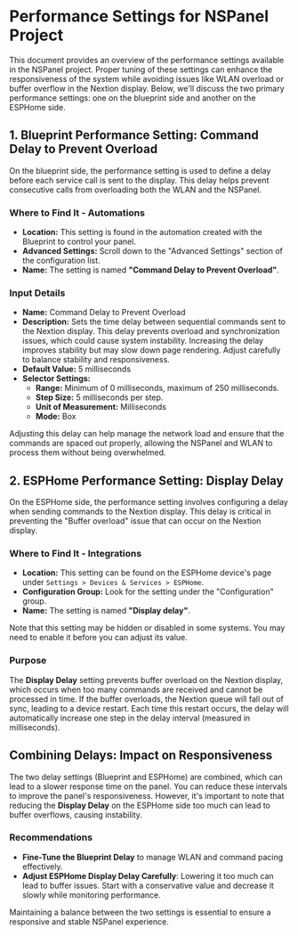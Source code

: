 # Performance Settings for NSPanel Project

This document provides an overview of the performance settings available in the NSPanel project.
Proper tuning of these settings can enhance the responsiveness of the system while avoiding issues like WLAN overload or buffer overflow in the Nextion display.
Below, we'll discuss the two primary performance settings: one on the blueprint side and another on the ESPHome side.

## 1. Blueprint Performance Setting: Command Delay to Prevent Overload

On the blueprint side, the performance setting is used to define a delay before each service call is sent to the display.
This delay helps prevent consecutive calls from overloading both the WLAN and the NSPanel.

### Where to Find It - Automations
- **Location:** This setting is found in the automation created with the Blueprint to control your panel.
- **Advanced Settings:** Scroll down to the "Advanced Settings" section of the configuration list.
- **Name:** The setting is named **"Command Delay to Prevent Overload"**.

### Input Details
- **Name:** Command Delay to Prevent Overload
- **Description:** Sets the time delay between sequential commands sent to the Nextion display.
    This delay prevents overload and synchronization issues, which could cause system instability.
    Increasing the delay improves stability but may slow down page rendering. Adjust carefully to balance stability and responsiveness.
- **Default Value:** 5 milliseconds
- **Selector Settings:**
  - **Range:** Minimum of 0 milliseconds, maximum of 250 milliseconds.
  - **Step Size:** 5 milliseconds per step.
  - **Unit of Measurement:** Milliseconds
  - **Mode:** Box

Adjusting this delay can help manage the network load and ensure that the commands are spaced out properly,
allowing the NSPanel and WLAN to process them without being overwhelmed.

## 2. ESPHome Performance Setting: Display Delay

On the ESPHome side, the performance setting involves configuring a delay when sending commands to the Nextion display.
This delay is critical in preventing the "Buffer overload" issue that can occur on the Nextion display.

### Where to Find It - Integrations
- **Location:** This setting can be found on the ESPHome device's page under `Settings > Devices & Services > ESPHome`.
- **Configuration Group:** Look for the setting under the "Configuration" group.
- **Name:** The setting is named **"Display delay"**.

Note that this setting may be hidden or disabled in some systems. You may need to enable it before you can adjust its value.

### Purpose
The **Display Delay** setting prevents buffer overload on the Nextion display, which occurs when too many commands are received and cannot be processed in time.
If the buffer overloads, the Nextion queue will fall out of sync, leading to a device restart.
Each time this restart occurs, the delay will automatically increase one step in the delay interval (measured in milliseconds).

## Combining Delays: Impact on Responsiveness
The two delay settings (Blueprint and ESPHome) are combined, which can lead to a slower response time on the panel.
You can reduce these intervals to improve the panel's responsiveness.
However, it's important to note that reducing the **Display Delay** on the ESPHome side too much can lead to buffer overflows, causing instability.

### Recommendations
- **Fine-Tune the Blueprint Delay** to manage WLAN and command pacing effectively.
- **Adjust ESPHome Display Delay Carefully**: Lowering it too much can lead to buffer issues.
    Start with a conservative value and decrease it slowly while monitoring performance.

Maintaining a balance between the two settings is essential to ensure a responsive and stable NSPanel experience.

